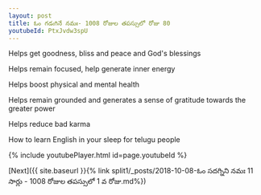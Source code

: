 ```yaml
---
layout: post
title: ఓం గడఁగినే నమః- 1008 రోజుల తపస్సులో రోజు 80
youtubeId: PtxJvdw3spU
---
```

 
 
Helps get goodness, bliss and peace and God's blessings
 
Helps remain focused, help generate inner energy 
 
Helps boost physical and mental health 
 
Helps remain grounded and generates a sense of gratitude towards the greater power 
 
Helps reduce bad karma
 
How to learn English in your sleep for telugu people
 
 
 
 


{% include youtubePlayer.html id=page.youtubeId %}
 
[Next]({{ site.baseurl }}{% link split1/_posts/2018-10-08-ఓం సదగ్నిని నమః 11  సార్లు - 1008 రోజుల తపస్సులో 1 వ రోజు.md%})
 
